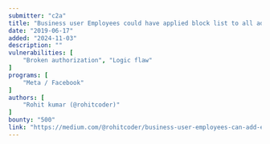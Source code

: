 ```yaml
---
submitter: "c2a"
title: "Business user Employees could have applied block list to all ad accounts listed in the business manager."
date: "2019-06-17"
added: "2024-11-03"
description: ""
vulnerabilities: [
    "Broken authorization", "Logic flaw"
]
programs: [
    "Meta / Facebook"
]
authors: [
    "Rohit kumar (@rohitcoder)"
]
bounty: "500"
link: "https://medium.com/@rohitcoder/business-user-employees-can-add-edit-change-or-apply-block-list-to-a-business-account-7b3e8aae667e"
---
```




